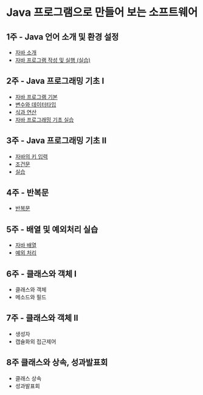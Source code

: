 
# Java 프로그램으로 만들어 보는 소프트웨어


## 1주 - Java 언어 소개 및 환경 설정

- [자바 소개](start-java.pdf) 
- [자바 프로그램 작성 및 실행 (실습)](start-java-practice.md) 

## 2주 - Java 프로그래밍 기초 I
- [자바 프로그램 기본](java-program-structure.md)
- [변수와 데이터타입](variable-type.md) 
- [식과 연산](expressions.md)
- [자바 프로그래밍 기초 실습](programming-basic-practice.md)

## 3주 - Java 프로그래밍 기초 II
-  [자바의 키 입력](java-input.md)
-  [조건문](condition-statement.md)
-  [실습](condition-practice.md)
 
 
## 4주 - 반복문
- [반복문](iteration-statement.md)

## 5주 - 배열 및 예외처리 실습
- [자바 배열](array.md)
- [예외 처리](exception.md)

## 6주 - 클래스와 객체 I
- 클래스와 객체
- 메소드와 필드


## 7주 - 클래스와 객체 II
- 생성자
- 캡슐화외 접근제어

## 8주 클래스와 상속, 성과발표회 
- 클래스 상속
- 성과발표회
